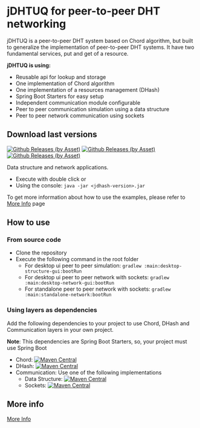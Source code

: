 # jDHTUQ for peer-to-peer DHT networking

jDHTUQ is a peer-to-peer DHT system based on Chord algorithm, but built to generalize the implementation of peer-to-peer DHT systems. It have two fundamental services, put and get of a resource.

**jDHTUQ is using:**
- Reusable api for lookup and storage
- One implementation of Chord algorithm
- One implementation of a resources management (DHash)
- Spring Boot Starters for easy setup
- Independent communication module configurable
- Peer to peer communication simulation using a data structure
- Peer to peer network communication using sockets

## Download last versions

[![Github Releases (by Asset)](https://img.shields.io/github/downloads/estigma88/jdhtuq/latest/desktop-structure-gui-2.0.2.jar.svg)](https://github.com/estigma88/jdhtuq/releases/download/v2.0.4/desktop-structure-gui-2.0.2.jar)     [![Github Releases (by Asset)](https://img.shields.io/github/downloads/estigma88/jdhtuq/latest/desktop-network-gui-2.0.4.jar.svg)](https://github.com/estigma88/jdhtuq/releases/download/v2.0.4/desktop-network-gui-2.0.4.jar)     [![Github Releases (by Asset)](https://img.shields.io/github/downloads/estigma88/jdhtuq/latest/standalone-network-2.0.4.jar.svg)](https://github.com/estigma88/jdhtuq/releases/download/standalone-network-v2.0.4/standalone-network-2.0.4.jar)

Data structure and network applications.
- Execute with double click or
- Using the console:
	`java -jar <jdhash-version>.jar`
	
To get more information about how to use the examples, please refer to 
[More Info](https://github.com/estigma88/jdhtuq/wiki) page

## How to use
### From source code
- Clone the repository
- Execute the following command in the root folder
	- For desktop ui peer to peer simulation: 
	`gradlew :main:desktop-structure-gui:bootRun`
	- For desktop ui peer to peer network with sockets: 
	`gradlew :main:desktop-network-gui:bootRun`
	- For standalone peer to peer network with sockets: 
	`gradlew :main:standalone-network:bootRun`

### Using layers as dependencies
Add the following dependencies to your project to use Chord, DHash and Communication layers in your own project.

**Note**: This dependencies are Spring Boot Starters, so, your project must use Spring Boot

- Chord: [![Maven Central](https://maven-badges.herokuapp.com/maven-central/com.github.estigma88/jdhtuq-chord-spring-boot-starter/badge.svg)](https://maven-badges.herokuapp.com/maven-central/com.github.estigma88/jdhtuq-chord-spring-boot-starter)
- DHash: [![Maven Central](https://maven-badges.herokuapp.com/maven-central/com.github.estigma88/jdhtuq-dhash-spring-boot-starter/badge.svg)](https://maven-badges.herokuapp.com/maven-central/com.github.estigma88/jdhtuq-dhash-spring-boot-starter)
- Communication: Use one of the following implementations
    - Data Structure: [![Maven Central](https://maven-badges.herokuapp.com/maven-central/com.github.estigma88/jdhtuq-data-structure-communication-spring-boot-starter/badge.svg)](https://maven-badges.herokuapp.com/maven-central/com.github.estigma88/jdhtuq-data-structure-communication-spring-boot-starter)
    - Sockets: [![Maven Central](https://maven-badges.herokuapp.com/maven-central/com.github.estigma88/jdhtuq-socket-communication-spring-boot-starter/badge.svg)](https://maven-badges.herokuapp.com/maven-central/com.github.estigma88/jdhtuq-socket-communication-spring-boot-starter)


## More info
[More Info](https://github.com/estigma88/jdhtuq/wiki) 


